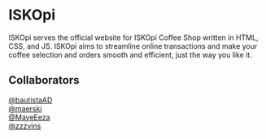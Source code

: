 # ISKOpi
ISKOpi serves the official website for ISKOpi Coffee Shop written in HTML, CSS, and JS. ISKOpi aims to streamline online transactions and make your coffee selection and orders smooth and efficient, just the way you like it.

## Collaborators
[@bautistaAD](https://github.com/bautistaAD)\
[@maerski](https://github.com/maerski)\
[@MayeEeza](https://github.com/MayeEeza)\
[@zzzvins](https://github.com/zzzvins)